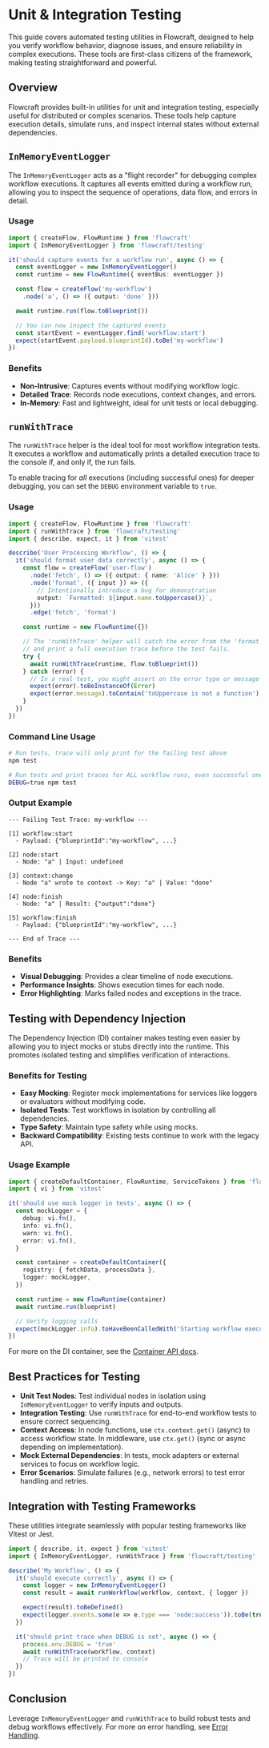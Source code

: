 # Unit & Integration Testing

This guide covers automated testing utilities in Flowcraft, designed to help you verify workflow behavior, diagnose issues, and ensure reliability in complex executions. These tools are first-class citizens of the framework, making testing straightforward and powerful.

## Overview

Flowcraft provides built-in utilities for unit and integration testing, especially useful for distributed or complex scenarios. These tools help capture execution details, simulate runs, and inspect internal states without external dependencies.

## `InMemoryEventLogger`

The `InMemoryEventLogger` acts as a "flight recorder" for debugging complex workflow executions. It captures all events emitted during a workflow run, allowing you to inspect the sequence of operations, data flow, and errors in detail.

### Usage

```typescript
import { createFlow, FlowRuntime } from 'flowcraft'
import { InMemoryEventLogger } from 'flowcraft/testing'

it('should capture events for a workflow run', async () => {
  const eventLogger = new InMemoryEventLogger()
  const runtime = new FlowRuntime({ eventBus: eventLogger })

  const flow = createFlow('my-workflow')
    .node('a', () => ({ output: 'done' }))

  await runtime.run(flow.toBlueprint())

  // You can now inspect the captured events
  const startEvent = eventLogger.find('workflow:start')
  expect(startEvent.payload.blueprintId).toBe('my-workflow')
})
```

### Benefits

- **Non-Intrusive**: Captures events without modifying workflow logic.
- **Detailed Trace**: Records node executions, context changes, and errors.
- **In-Memory**: Fast and lightweight, ideal for unit tests or local debugging.

## `runWithTrace`

The `runWithTrace` helper is the ideal tool for most workflow integration tests. It executes a workflow and automatically prints a detailed execution trace to the console if, and only if, the run fails.

To enable tracing for *all* executions (including successful ones) for deeper debugging, you can set the `DEBUG` environment variable to `true`.

### Usage

```typescript
import { createFlow, FlowRuntime } from 'flowcraft'
import { runWithTrace } from 'flowcraft/testing'
import { describe, expect, it } from 'vitest'

describe('User Processing Workflow', () => {
  it('should format user data correctly', async () => {
    const flow = createFlow('user-flow')
      .node('fetch', () => ({ output: { name: 'Alice' } }))
      .node('format', ({ input }) => ({
        // Intentionally introduce a bug for demonstration
        output: `Formatted: ${input.name.toUppercase()}`,
      }))
      .edge('fetch', 'format')

    const runtime = new FlowRuntime({})

    // The 'runWithTrace' helper will catch the error from the 'format' node
    // and print a full execution trace before the test fails.
    try {
      await runWithTrace(runtime, flow.toBlueprint())
    } catch (error) {
      // In a real test, you might assert on the error type or message
      expect(error).toBeInstanceOf(Error)
      expect(error.message).toContain('toUppercase is not a function')
    }
  })
})
```

### Command Line Usage

```bash
# Run tests, trace will only print for the failing test above
npm test

# Run tests and print traces for ALL workflow runs, even successful ones
DEBUG=true npm test
```

### Output Example

```
--- Failing Test Trace: my-workflow ---

[1] workflow:start
  - Payload: {"blueprintId":"my-workflow", ...}

[2] node:start
  - Node: "a" | Input: undefined

[3] context:change
  - Node "a" wrote to context -> Key: "a" | Value: "done"

[4] node:finish
  - Node: "a" | Result: {"output":"done"}

[5] workflow:finish
  - Payload: {"blueprintId":"my-workflow", ...}

--- End of Trace ---
```

### Benefits

- **Visual Debugging**: Provides a clear timeline of node executions.
- **Performance Insights**: Shows execution times for each node.
- **Error Highlighting**: Marks failed nodes and exceptions in the trace.

## Testing with Dependency Injection

The Dependency Injection (DI) container makes testing even easier by allowing you to inject mocks or stubs directly into the runtime. This promotes isolated testing and simplifies verification of interactions.

### Benefits for Testing

- **Easy Mocking**: Register mock implementations for services like loggers or evaluators without modifying code.
- **Isolated Tests**: Test workflows in isolation by controlling all dependencies.
- **Type Safety**: Maintain type safety while using mocks.
- **Backward Compatibility**: Existing tests continue to work with the legacy API.

### Usage Example

```typescript
import { createDefaultContainer, FlowRuntime, ServiceTokens } from 'flowcraft'
import { vi } from 'vitest'

it('should use mock logger in tests', async () => {
  const mockLogger = {
    debug: vi.fn(),
    info: vi.fn(),
    warn: vi.fn(),
    error: vi.fn(),
  }

  const container = createDefaultContainer({
    registry: { fetchData, processData },
    logger: mockLogger,
  })

  const runtime = new FlowRuntime(container)
  await runtime.run(blueprint)

  // Verify logging calls
  expect(mockLogger.info).toHaveBeenCalledWith('Starting workflow execution', expect.any(Object))
})
```

For more on the DI container, see the [Container API docs](/api/container).

## Best Practices for Testing

- **Unit Test Nodes**: Test individual nodes in isolation using `InMemoryEventLogger` to verify inputs and outputs.
- **Integration Testing**: Use `runWithTrace` for end-to-end workflow tests to ensure correct sequencing.
- **Context Access**: In node functions, use `ctx.context.get()` (async) to access workflow state. In middleware, use `ctx.get()` (sync or async depending on implementation).
- **Mock External Dependencies**: In tests, mock adapters or external services to focus on workflow logic.
- **Error Scenarios**: Simulate failures (e.g., network errors) to test error handling and retries.

## Integration with Testing Frameworks

These utilities integrate seamlessly with popular testing frameworks like Vitest or Jest.

```typescript
import { describe, it, expect } from 'vitest'
import { InMemoryEventLogger, runWithTrace } from 'flowcraft/testing'

describe('My Workflow', () => {
  it('should execute correctly', async () => {
    const logger = new InMemoryEventLogger()
    const result = await runWorkflow(workflow, context, { logger })

    expect(result).toBeDefined()
    expect(logger.events.some(e => e.type === 'node:success')).toBe(true)
  })

  it('should print trace when DEBUG is set', async () => {
    process.env.DEBUG = 'true'
    await runWithTrace(workflow, context)
    // Trace will be printed to console
  })
})
```

## Conclusion

Leverage `InMemoryEventLogger` and `runWithTrace` to build robust tests and debug workflows effectively. For more on error handling, see [Error Handling](/guide/error-handling).
